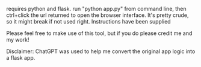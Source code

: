 requires python and flask.
run "python app.py" from command line, then ctrl+click the url returned to open the browser interface.
It's pretty crude, so it might break if not used right. Instructions have been supplied

Please feel free to make use of this tool, but if you do please credit me and my work!

Disclaimer: ChatGPT was used to help me convert the original app logic into a flask app. 
